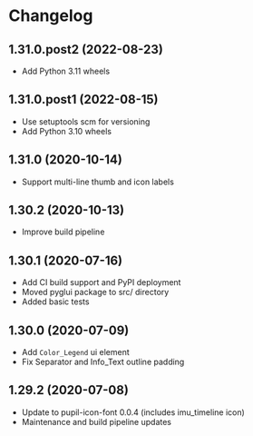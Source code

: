 # Changelog

## 1.31.0.post2 (2022-08-23)
- Add Python 3.11 wheels

## 1.31.0.post1 (2022-08-15)
- Use setuptools scm for versioning
- Add Python 3.10 wheels

## 1.31.0 (2020-10-14)
- Support multi-line thumb and icon labels

## 1.30.2 (2020-10-13)
- Improve build pipeline

## 1.30.1 (2020-07-16)
- Add CI build support and PyPI deployment
- Moved pyglui package to src/ directory
- Added basic tests

## 1.30.0 (2020-07-09)
- Add `Color_Legend` ui element
- Fix Separator and Info_Text outline padding

## 1.29.2 (2020-07-08)
- Update to pupil-icon-font 0.0.4 (includes imu_timeline icon)
- Maintenance and build pipeline updates
